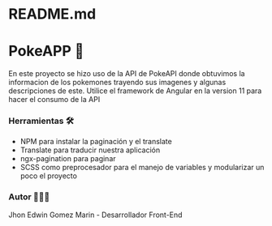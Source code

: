 # README.md

# PokeAPP 🚀

En este proyecto se hizo uso de la API de PokeAPI donde obtuvimos la informacion de los pokemones trayendo sus imagenes y algunas descripciones de este. Utilice el framework de Angular en la version 11 para hacer el consumo de la API

### Herramientas 🛠

- NPM para instalar la paginación y el translate
- Translate para traducir nuestra aplicación
- ngx-pagination para paginar
- SCSS como preprocesador para el manejo de variables y modularizar un poco el proyecto

### Autor 👨🏽‍💻

Jhon Edwin Gomez Marin - Desarrollador Front-End